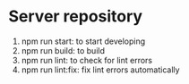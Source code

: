 # Server repository
1. npm run start: to start developing
2. npm run build: to build
3. npm run lint: to check for lint errors
4. npm run lint:fix: fix lint errors automatically

